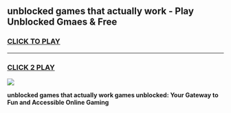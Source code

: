 
## unblocked games that actually work - Play Unblocked Gmaes & Free
<h3>
<a href="https://premium.freeplayer.one?title=unblocked_games_that_actually_work&ref=19F">CLICK TO PLAY</a></h3>
<hr>

<h3>
<a href="https://premium.freeplayer.one?title=unblocked_games_that_actually_work&ref=19F">CLICK 2 PLAY</a>
  
</h3>

<a href="https://premium.freeplayer.one?title=unblocked_games_that_actually_work&ref=19F/"><img src="https://clearcache.store/games.png"></a>


**unblocked games that actually work games unblocked: Your Gateway to Fun and Accessible Online Gaming**
